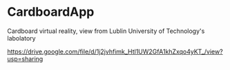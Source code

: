# CardboardApp
Cardboard virtual reality, view from Lublin University of Technology's labolatory

https://drive.google.com/file/d/1j2jvhfimk_Htl1UW2GfA1khZxqo4yKT_/view?usp=sharing

